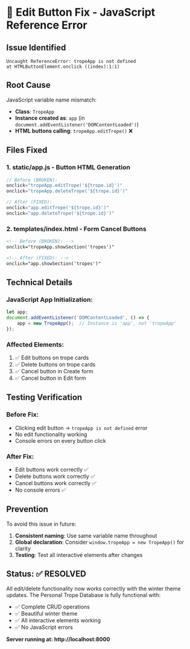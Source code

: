 # 🐛 Edit Button Fix - JavaScript Reference Error

## **Issue Identified**
```
Uncaught ReferenceError: tropeApp is not defined
at HTMLButtonElement.onclick ((index):1:1)
```

## **Root Cause**
JavaScript variable name mismatch:
- **Class**: `TropeApp` 
- **Instance created as**: `app` (in `document.addEventListener('DOMContentLoaded')`)
- **HTML buttons calling**: `tropeApp.editTrope()` ❌

## **Files Fixed**

### **1. static/app.js - Button HTML Generation**
```javascript
// Before (BROKEN):
onclick="tropeApp.editTrope('${trope.id}')"
onclick="tropeApp.deleteTrope('${trope.id}')"

// After (FIXED):
onclick="app.editTrope('${trope.id}')"
onclick="app.deleteTrope('${trope.id}')"
```

### **2. templates/index.html - Form Cancel Buttons**
```html
<!-- Before (BROKEN): -->
onclick="tropeApp.showSection('tropes')"

<!-- After (FIXED): -->
onclick="app.showSection('tropes')"
```

## **Technical Details**

### **JavaScript App Initialization:**
```javascript
let app;
document.addEventListener('DOMContentLoaded', () => {
    app = new TropeApp();  // Instance is 'app', not 'tropeApp'
});
```

### **Affected Elements:**
1. ✅ Edit buttons on trope cards
2. ✅ Delete buttons on trope cards  
3. ✅ Cancel button in Create form
4. ✅ Cancel button in Edit form

## **Testing Verification**

### **Before Fix:**
- Clicking edit button → `tropeApp is not defined` error
- No edit functionality working
- Console errors on every button click

### **After Fix:**
- Edit buttons work correctly ✅
- Delete buttons work correctly ✅
- Cancel buttons work correctly ✅
- No console errors ✅

## **Prevention**

To avoid this issue in future:
1. **Consistent naming**: Use same variable name throughout
2. **Global declaration**: Consider `window.tropeApp = new TropeApp()` for clarity
3. **Testing**: Test all interactive elements after changes

## **Status: ✅ RESOLVED**

All edit/delete functionality now works correctly with the winter theme updates. The Personal Trope Database is fully functional with:
- ✅ Complete CRUD operations
- ✅ Beautiful winter theme  
- ✅ All interactive elements working
- ✅ No JavaScript errors

**Server running at: http://localhost:8000**
